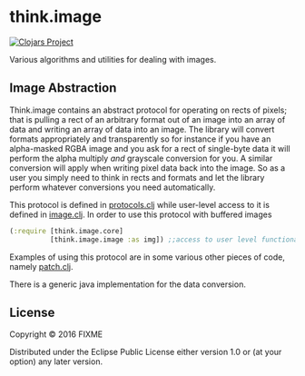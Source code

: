 # think.image
[![Clojars Project](https://clojars.org/thinktopic/think.image/latest-version.svg)](https://clojars.org/thinktopic/think.image)

Various algorithms and utilities for dealing with images.

## Image Abstraction

Think.image contains an abstract protocol for operating on rects of pixels; that is pulling a rect of an arbitrary format
out of an image into an array of data and writing an array of data into an image.  The library will convert formats appropriately
and transparently so for instance if you have an alpha-masked RGBA image and you ask for a rect of single-byte data it will
perform the alpha multiply *and* grayscale conversion for you.  A similar conversion will apply when writing pixel data
back into the image.  So as a user you simply need to think in rects and formats and let the library perform whatever
conversions you need automatically.

This protocol is defined in [protocols.clj](src/think/image/protocols.clj) while user-level access to it is defined
in [image.clj](src/think/image/image.clj).  In order to use this protocol with buffered images
```clojure
(:require [think.image.core]
          [think.image.image :as img]) ;;access to user level functionality.
```

Examples of using this protocol are in some various other pieces of code, namely [patch.clj](src/think/image/patch.clj).

There is a generic java implementation for the data conversion.

## License

Copyright © 2016 FIXME

Distributed under the Eclipse Public License either version 1.0 or (at
your option) any later version.
